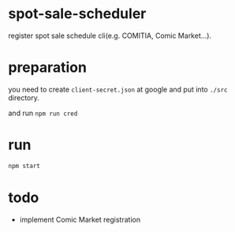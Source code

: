 # spot-sale-scheduler

register spot sale schedule cli(e.g. COMITIA, Comic Market...).

# preparation

you need to create `client-secret.json` at google and put into `./src` directory.


and run `npm run cred`

# run

```bash
npm start
```

# todo
- implement Comic Market registration
